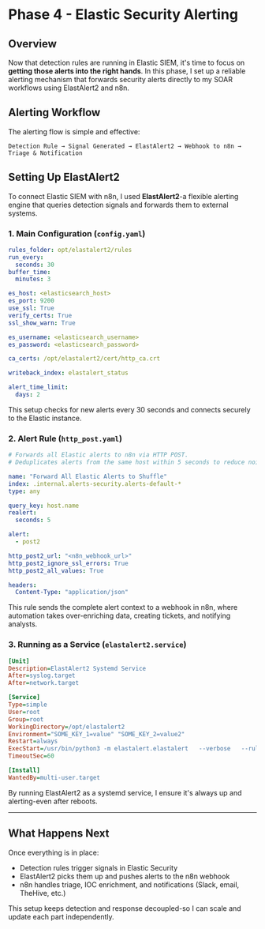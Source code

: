 
# Phase 4 - Elastic Security Alerting

## Overview

Now that detection rules are running in Elastic SIEM, it's time to focus on **getting those alerts into the right hands**. In this phase, I set up a reliable alerting mechanism that forwards security alerts directly to my SOAR workflows using ElastAlert2 and n8n.

## Alerting Workflow

The alerting flow is simple and effective:

```
Detection Rule → Signal Generated → ElastAlert2 → Webhook to n8n → Triage & Notification
```

## Setting Up ElastAlert2

To connect Elastic SIEM with n8n, I used **ElastAlert2**-a flexible alerting engine that queries detection signals and forwards them to external systems.

### 1. Main Configuration (`config.yaml`)

```yaml
rules_folder: opt/elastalert2/rules
run_every:
  seconds: 30
buffer_time:
  minutes: 3

es_host: <elasticsearch_host>
es_port: 9200
use_ssl: True
verify_certs: True
ssl_show_warn: True

es_username: <elasticsearch_username>
es_password: <elasticsearch_password>

ca_certs: /opt/elastalert2/cert/http_ca.crt

writeback_index: elastalert_status

alert_time_limit:
  days: 2
```

This setup checks for new alerts every 30 seconds and connects securely to the Elastic instance.

### 2. Alert Rule (`http_post.yaml`)

```yaml
# Forwards all Elastic alerts to n8n via HTTP POST.
# Deduplicates alerts from the same host within 5 seconds to reduce noise.

name: "Forward All Elastic Alerts to Shuffle"
index: .internal.alerts-security.alerts-default-*
type: any

query_key: host.name
realert:
  seconds: 5

alert:
  - post2

http_post2_url: "<n8n_webhook_url>"
http_post2_ignore_ssl_errors: True
http_post2_all_values: True

headers:
  Content-Type: "application/json"
```

This rule sends the complete alert context to a webhook in n8n, where automation takes over-enriching data, creating tickets, and notifying analysts.

### 3. Running as a Service (`elastalert2.service`)

```ini
[Unit]
Description=ElastAlert2 Systemd Service
After=syslog.target
After=network.target

[Service]
Type=simple
User=root
Group=root
WorkingDirectory=/opt/elastalert2
Environment="SOME_KEY_1=value" "SOME_KEY_2=value2"
Restart=always
ExecStart=/usr/bin/python3 -m elastalert.elastalert   --verbose   --rule /opt/elastalert2/rules/http/http_post.yaml   --config config.yaml
TimeoutSec=60

[Install]
WantedBy=multi-user.target
```

By running ElastAlert2 as a systemd service, I ensure it's always up and alerting-even after reboots.

---

## What Happens Next

Once everything is in place:

- Detection rules trigger signals in Elastic Security
- ElastAlert2 picks them up and pushes alerts to the n8n webhook
- n8n handles triage, IOC enrichment, and notifications (Slack, email, TheHive, etc.)

This setup keeps detection and response decoupled-so I can scale and update each part independently.

